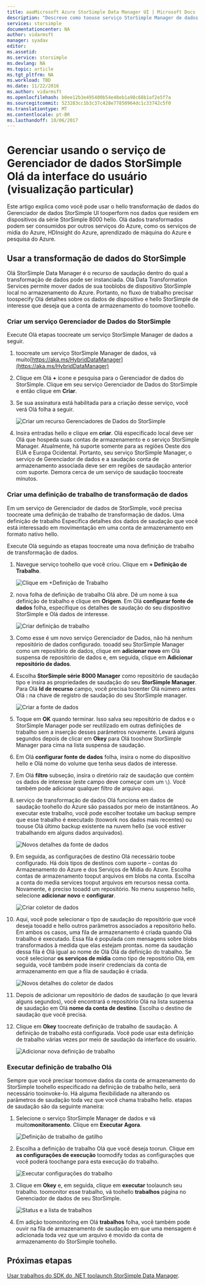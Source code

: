 ```yaml
---
title: aaaMicrosoft Azure StorSimple Data Manager UI | Microsoft Docs
description: "Descreve como toouse serviço StorSimple Manager de dados da interface do usuário (visualização particular)"
services: storsimple
documentationcenter: NA
author: vidarmsft
manager: syadav
editor: 
ms.assetid: 
ms.service: storsimple
ms.devlang: NA
ms.topic: article
ms.tgt_pltfrm: NA
ms.workload: TBD
ms.date: 11/22/2016
ms.author: vidarmsft
ms.openlocfilehash: b0ee12b3e495400b54e48eb1a98c68b1af2e5f7a
ms.sourcegitcommit: 523283cc1b3c37c428e77850964dc1c33742c5f0
ms.translationtype: MT
ms.contentlocale: pt-BR
ms.lasthandoff: 10/06/2017
---
```

# <a name="manage-using-hello-storsimple-data-manager-service-ui-private-preview"></a>Gerenciar usando o serviço de Gerenciador de dados StorSimple Olá da interface do usuário (visualização particular)

Este artigo explica como você pode usar o hello transformação de dados do Gerenciador de dados StorSimple UI tooperform nos dados que residem em dispositivos da série StorSimple 8000 hello. Olá dados transformados podem ser consumidos por outros serviços do Azure, como os serviços de mídia do Azure, HDInsight do Azure, aprendizado de máquina do Azure e pesquisa do Azure. 


## <a name="use-storsimple-data-transformation"></a>Usar a transformação de dados do StorSimple

Olá StorSimple Data Manager é o recurso de saudação dentro do qual a transformação de dados pode ser instanciada. Olá Data Transformation Services permite mover dados de sua tooblobs de dispositivo StorSimple local no armazenamento do Azure. Portanto, no fluxo de trabalho precisar toospecify Olá detalhes sobre os dados de dispositivo e hello StorSimple de interesse que deseja que a conta de armazenamento do toomove toohello.

### <a name="create-a-storsimple-data-manager-service"></a>Criar um serviço Gerenciador de Dados do StorSimple

Execute Olá etapas toocreate um serviço StorSimple Manager de dados a seguir.

1. toocreate um serviço StorSimple Manager de dados, vá muito[https://aka.ms/HybridDataManager](https://aka.ms/HybridDataManager)

2. Clique em Olá  **+**  ícone e pesquisa para o Gerenciador de dados do StorSimple. Clique em seu serviço Gerenciador de Dados do StorSimple e então clique em **Criar**.

3. Se sua assinatura está habilitada para a criação desse serviço, você verá Olá folha a seguir.

    ![Criar um recurso Gerenciadores de Dados do StorSimple](./media/storsimple-data-manager-ui/create-new-data-manager-service.png)

4. Insira entradas hello e clique em **criar**. Olá especificado local deve ser Olá que hospeda suas contas de armazenamento e o serviço StorSimple Manager. Atualmente, há suporte somente para as regiões Oeste dos EUA e Europa Ocidental. Portanto, seu serviço StorSimple Manager, o serviço de Gerenciador de dados e a saudação conta de armazenamento associada deve ser em regiões de saudação anterior com suporte. Demora cerca de um serviço de saudação toocreate minutos.

### <a name="create-a-data-transformation-job-definition"></a>Criar uma definição de trabalho de transformação de dados

Em um serviço de Gerenciador de dados de StorSimple, você precisa toocreate uma definição de trabalho de transformação de dados. Uma definição de trabalho Especifica detalhes dos dados de saudação que você está interessado em movimentação em uma conta de armazenamento em formato nativo hello. 

Execute Olá seguindo as etapas toocreate uma nova definição de trabalho de transformação de dados.

1.  Navegue serviço toohello que você criou. Clique em **+ Definição de Trabalho**.

    ![Clique em +Definição de Trabalho](./media/storsimple-data-manager-ui/click-add-job-definition.png)

2. nova folha de definição de trabalho Olá abre. Dê um nome à sua definição de trabalho e clique em **Origem**. Em Olá **configurar fonte de dados** folha, especifique os detalhes de saudação do seu dispositivo StorSimple e Olá dados de interesse.

    ![Criar definição de trabalho](./media/storsimple-data-manager-ui//create-new-job-deifnition.png)

3. Como esse é um novo serviço Gerenciador de Dados, não há nenhum repositório de dados configurado. tooadd seu StorSimple Manager como um repositório de dados, clique em **adicionar novo** em Olá suspensa de repositório de dados e, em seguida, clique em **Adicionar repositório de dados**.

4. Escolha **StorSimple série 8000 Manager** como repositório de saudação tipo e insira as propriedades de saudação do seu **StorSimple Manager**. Para Olá **Id de recurso** campo, você precisa tooenter Olá número antes Olá **:** na chave de registro de saudação do seu StorSimple manager.

    ![Criar a fonte de dados](./media/storsimple-data-manager-ui/create-new-data-source.png)

5.  Toque em **OK** quando terminar. Isso salva seu repositório de dados e o StorSimple Manager pode ser reutilizado em outras definições de trabalho sem a inserção desses parâmetros novamente. Levará alguns segundos depois de clicar em **Okey** para Olá tooshow StorSimple Manager para cima na lista suspensa de saudação.

6.  Em Olá **configurar fonte de dados** folha, insira o nome do dispositivo hello e Olá nome do volume que tenha seus dados de interesse.

7.  Em Olá **filtro** subseção, insira o diretório raiz de saudação que contém os dados de interesse (este campo deve começar com um `\`). Você também pode adicionar qualquer filtro de arquivo aqui.

8.  serviço de transformação de dados Olá funciona em dados de saudação toohello do Azure são passados por meio de instantâneos. Ao executar este trabalho, você pode escolher tootake um backup sempre que esse trabalho é executado (toowork nos dados mais recentes) ou toouse Olá último backup existente na nuvem hello (se você estiver trabalhando em alguns dados arquivados).

    ![Novos detalhes da fonte de dados](./media/storsimple-data-manager-ui/new-data-source-details.png)

9. Em seguida, as configurações de destino Olá necessário toobe configurado. Há dois tipos de destinos com suporte – contas do Armazenamento do Azure e dos Serviços de Mídia do Azure. Escolha contas de armazenamento tooput arquivos em blobs na conta. Escolha a conta do media services tooput arquivos em recursos nessa conta. Novamente, é preciso tooadd um repositório. No menu suspenso hello, selecione **adicionar novo** e **configurar**.

    ![Criar coletor de dados](./media/storsimple-data-manager-ui/create-new-data-sink.png)

10. Aqui, você pode selecionar o tipo de saudação do repositório que você deseja tooadd e hello outros parâmetros associados a repositório hello. Em ambos os casos, uma fila de armazenamento é criada quando Olá trabalho é executado. Essa fila é populada com mensagens sobre blobs transformados à medida que elas estejam prontas. nome da saudação dessa fila é Olá igual ao nome de Olá Olá da definição do trabalho. Se você selecionar **os serviços de mídia** como tipo de repositório Olá, em seguida, você também pode inserir credenciais da conta de armazenamento em que a fila de saudação é criada.

    ![Novos detalhes do coletor de dados](./media/storsimple-data-manager-ui/new-data-sink-details.png)

11. Depois de adicionar um repositório de dados de saudação (o que levará alguns segundos), você encontrará o repositório Olá na lista suspensa de saudação em Olá **nome da conta de destino**.  Escolha o destino de saudação que você precisa.

12. Clique em **Okey** toocreate definição de trabalho de saudação. A definição de trabalho está configurada. Você pode usar esta definição de trabalho várias vezes por meio de saudação da interface do usuário.

    ![Adicionar nova definição de trabalho](./media/storsimple-data-manager-ui/add-new-job-definition.png)

### <a name="run-hello-job-definition"></a>Executar definição de trabalho Olá

Sempre que você precisar toomove dados da conta de armazenamento do StorSimple toohello especificado na definição de trabalho hello, será necessário tooinvoke-lo. Há alguma flexibilidade na alterando os parâmetros de saudação toda vez que você chama trabalho hello. etapas de saudação são da seguinte maneira:

1. Selecione o serviço StorSimple Manager de dados e vá muito**monitoramento**. Clique em **Executar Agora**.

    ![Definição de trabalho de gatilho](./media/storsimple-data-manager-ui/run-now.png)

2. Escolha a definição de trabalho Olá que você deseja toorun. Clique em **as configurações de execução** toomodify todas as configurações que você poderá toochange para esta execução do trabalho.

    ![Executar configurações do trabalho](./media/storsimple-data-manager-ui/run-settings.png)

3. Clique em **Okey** e, em seguida, clique em **executar** toolaunch seu trabalho. toomonitor esse trabalho, vá toohello **trabalhos** página no Gerenciador de dados de seu StorSimple.

    ![Status e a lista de trabalhos](./media/storsimple-data-manager-ui/jobs-list-and-status.png)

4. Em adição toomonitoring em Olá **trabalhos** folha, você também pode ouvir na fila de armazenamento de saudação em que uma mensagem é adicionada toda vez que um arquivo é movido da conta de armazenamento do StorSimple toohello.


## <a name="next-steps"></a>Próximas etapas

[Usar trabalhos do SDK do .NET toolaunch StorSimple Data Manager](storsimple-data-manager-dotnet-jobs.md).
